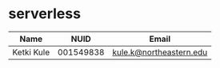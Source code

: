 # serverless

| Name          | NUID      | Email                        |
| ------------- | --------- | ---------------------------- |
| Ketki Kule    | 001549838 | kule.k@northeastern.edu      |
